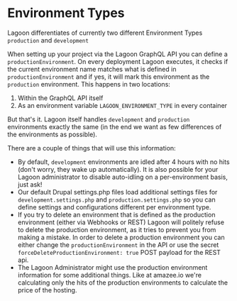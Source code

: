 # Environment Types

Lagoon differentiates of currently two different Environment Types `production` and `development`

When setting up your project via the Lagoon GraphQL API you can define a `productionEnvironment`. On every deployment Lagoon executes, it checks if the current environment name matches what is defined in `productionEnvironment` and if yes, it will mark this environment as the `production` environment. This happens in two locations:

1. Within the GraphQL API itself
2. As an environment variable `LAGOON_ENVIRONMENT_TYPE` in every container

But that's it. Lagoon itself handles `development` and `production` environments exactly the same (in the end we want as few differences of the environments as possible).

There are a couple of things that will use this information:

- By default, `development` environments are idled after 4 hours with no hits (don't worry, they wake up automatically). It is also possible for your Lagoon administrator to disable auto-idling on a per-environment basis, just ask!
- Our default Drupal settings.php files load additional settings files for `development.settings.php` and `production.settings.php` so you can define settings and configurations different per environment type.
- If you try to delete an environment that is defined as the production environment (either via Webhooks or REST) Lagoon will politely refuse to delete the production environment, as it tries to prevent you from making a mistake. In order to delete a production environment you can either change the `productionEnvironment` in the API or use the secret `forceDeleteProductionEnvironment: true` POST payload for the REST api.
- The Lagoon Administrator might use the production environment information for some additional things. Like at amazee.io we're calculating only the hits of the production environments to calculate the price of the hosting.
